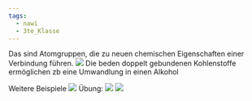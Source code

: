 ```yaml
---
tags:
  - nawi
  - 3te_Klasse
---
```

Das sind Atomgruppen, die zu neuen chemischen Eigenschaften einer Verbindung führen.
![](Funtionelle%20Gruppen%2025-11-2024-38.excalidraw.svg)
Die beden doppelt gebundenen Kohlenstoffe ermöglichen zb eine Umwandlung in einen Alkohol

Weitere Beispiele
![](Funtionelle%20Gruppen%2025-11-2024-38_0.excalidraw.svg)
Übung:
![](Funtionelle%20Gruppen%2025-11-2024-44.excalidraw.svg)
![](Funktionellegruppen%20Umwandlungen.excalidraw.svg)